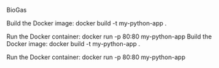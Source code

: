 BioGas

Build the Docker image: docker build -t my-python-app .

Run the Docker container: docker run -p 80:80 my-python-app
Build the Docker image:
   docker build -t my-python-app .
   
Run the Docker container:
docker run -p 80:80 my-python-app
